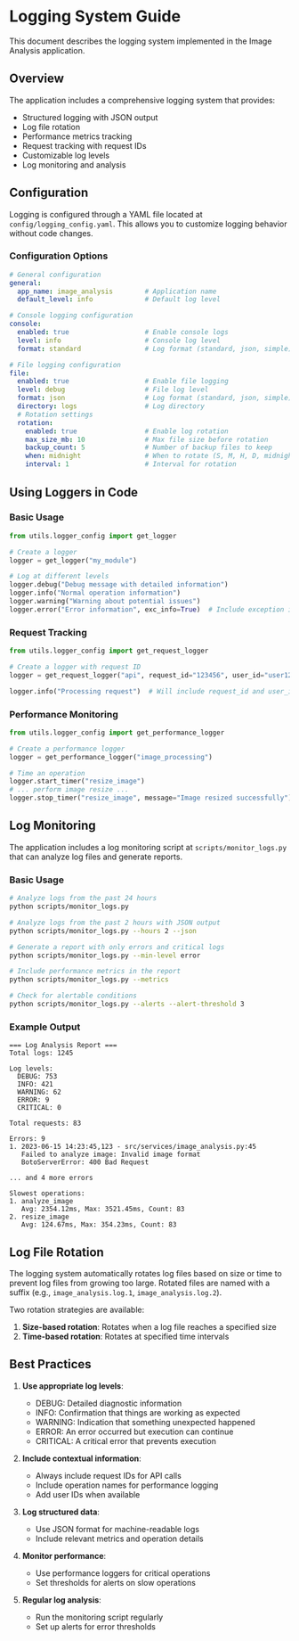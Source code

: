 # Logging System Guide

This document describes the logging system implemented in the Image Analysis application.

## Overview

The application includes a comprehensive logging system that provides:

- Structured logging with JSON output
- Log file rotation
- Performance metrics tracking
- Request tracking with request IDs
- Customizable log levels
- Log monitoring and analysis

## Configuration

Logging is configured through a YAML file located at `config/logging_config.yaml`. This allows you to customize logging behavior without code changes.

### Configuration Options

```yaml
# General configuration
general:
  app_name: image_analysis        # Application name
  default_level: info             # Default log level

# Console logging configuration
console:
  enabled: true                   # Enable console logs
  level: info                     # Console log level
  format: standard                # Log format (standard, json, simple)

# File logging configuration
file:
  enabled: true                   # Enable file logging
  level: debug                    # File log level
  format: json                    # Log format (standard, json, simple)
  directory: logs                 # Log directory
  # Rotation settings
  rotation:
    enabled: true                 # Enable log rotation
    max_size_mb: 10               # Max file size before rotation
    backup_count: 5               # Number of backup files to keep
    when: midnight                # When to rotate (S, M, H, D, midnight)
    interval: 1                   # Interval for rotation
```

## Using Loggers in Code

### Basic Usage

```python
from utils.logger_config import get_logger

# Create a logger
logger = get_logger("my_module")

# Log at different levels
logger.debug("Debug message with detailed information")
logger.info("Normal operation information")
logger.warning("Warning about potential issues")
logger.error("Error information", exc_info=True)  # Include exception info
```

### Request Tracking

```python
from utils.logger_config import get_request_logger

# Create a logger with request ID
logger = get_request_logger("api", request_id="123456", user_id="user123")

logger.info("Processing request")  # Will include request_id and user_id
```

### Performance Monitoring

```python
from utils.logger_config import get_performance_logger

# Create a performance logger
logger = get_performance_logger("image_processing")

# Time an operation
logger.start_timer("resize_image")
# ... perform image resize ...
logger.stop_timer("resize_image", message="Image resized successfully")
```

## Log Monitoring

The application includes a log monitoring script at `scripts/monitor_logs.py` that can analyze log files and generate reports.

### Basic Usage

```bash
# Analyze logs from the past 24 hours
python scripts/monitor_logs.py

# Analyze logs from the past 2 hours with JSON output
python scripts/monitor_logs.py --hours 2 --json

# Generate a report with only errors and critical logs
python scripts/monitor_logs.py --min-level error

# Include performance metrics in the report
python scripts/monitor_logs.py --metrics

# Check for alertable conditions
python scripts/monitor_logs.py --alerts --alert-threshold 3
```

### Example Output

```
=== Log Analysis Report ===
Total logs: 1245

Log levels:
  DEBUG: 753
  INFO: 421
  WARNING: 62
  ERROR: 9
  CRITICAL: 0

Total requests: 83

Errors: 9
1. 2023-06-15 14:23:45,123 - src/services/image_analysis.py:45
   Failed to analyze image: Invalid image format
   BotoServerError: 400 Bad Request

... and 4 more errors

Slowest operations:
1. analyze_image
   Avg: 2354.12ms, Max: 3521.45ms, Count: 83
2. resize_image
   Avg: 124.67ms, Max: 354.23ms, Count: 83
```

## Log File Rotation

The logging system automatically rotates log files based on size or time to prevent log files from growing too large. Rotated files are named with a suffix (e.g., `image_analysis.log.1`, `image_analysis.log.2`).

Two rotation strategies are available:

1. **Size-based rotation**: Rotates when a log file reaches a specified size
2. **Time-based rotation**: Rotates at specified time intervals

## Best Practices

1. **Use appropriate log levels**:
   - DEBUG: Detailed diagnostic information
   - INFO: Confirmation that things are working as expected
   - WARNING: Indication that something unexpected happened
   - ERROR: An error occurred but execution can continue
   - CRITICAL: A critical error that prevents execution

2. **Include contextual information**:
   - Always include request IDs for API calls
   - Include operation names for performance logging
   - Add user IDs when available

3. **Log structured data**:
   - Use JSON format for machine-readable logs
   - Include relevant metrics and operation details

4. **Monitor performance**:
   - Use performance loggers for critical operations
   - Set thresholds for alerts on slow operations

5. **Regular log analysis**:
   - Run the monitoring script regularly
   - Set up alerts for error thresholds

